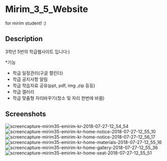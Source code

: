 # Mirim_3_5_Website
for mirim student! :)


Description
-------------------------------------
3학년 5반의 학급웹사이트 입니다:)

*기능

- 학급 일정관리(구글 캘린더)
- 학급 공지사항 알림
- 학급 학습자료 공유(ppt, pdf, img ,zip 등등)
- 학급 갤러리
- 학급 맞춤형 자리바꾸기(청소 및 자리 한번에 바뀜)


Screenshots
---------------------------------------

![screencapture-mirim35-emirim-kr-2018-07-27-12_54_54](https://user-images.githubusercontent.com/31758135/43301270-12189fb6-919f-11e8-9042-f700ec04c967.png)
![screencapture-mirim35-emirim-kr-home-notice-2018-07-27-12_55_10](https://user-images.githubusercontent.com/31758135/43301277-1bd2d38c-919f-11e8-842f-9a24e5c1668b.png)
![screencapture-mirim35-emirim-kr-home-notice-2018-07-27-12_56_17](https://user-images.githubusercontent.com/31758135/43301278-1f25571c-919f-11e8-9b5c-1906b51ab1ca.png)
![screencapture-mirim35-emirim-kr-home-materials-2018-07-27-12_55_16](https://user-images.githubusercontent.com/31758135/43301281-21d9efcc-919f-11e8-8ad9-1163439d1ea5.png)
![screencapture-mirim35-emirim-kr-home-gallery-2018-07-27-12_55_36](https://user-images.githubusercontent.com/31758135/43301282-23345a4c-919f-11e8-826d-0216f3fd6a9e.png)
![screencapture-mirim35-emirim-kr-home-seat-2018-07-27-12_55_51](https://user-images.githubusercontent.com/31758135/43301285-24ad4064-919f-11e8-9a40-18417317134b.png)














